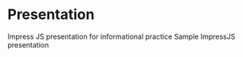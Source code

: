 Presentation
============

Impress JS presentation for informational practice
Sample ImpressJS presentation 
